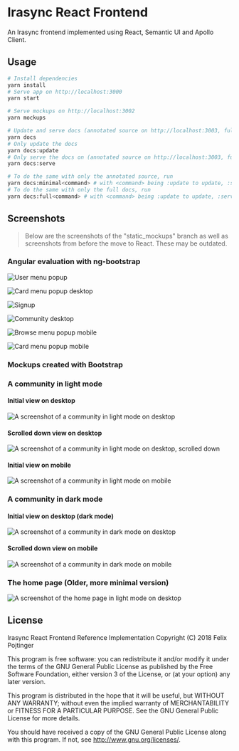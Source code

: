 # Irasync React Frontend

An Irasync frontend implemented using React, Semantic UI and Apollo Client.

## Usage

```bash
# Install dependencies
yarn install
# Serve app on http://localhost:3000
yarn start

# Serve mockups on http://localhost:3002
yarn mockups

# Update and serve docs (annotated source on http://localhost:3003, full docs on http://localhost:3004)
yarn docs
# Only update the docs
yarn docs:update
# Only serve the docs on (annotated source on http://localhost:3003, full docs on http://localhost:3004)
yarn docs:serve

# To do the same with only the annotated source, run
yarn docs:minimal<command> # with <command> being :update to update, :serve to serve and nothing to do both
# To do the same with only the full docs, run
yarn docs:full<command> # with <command> being :update to update, :serve to serve and nothing to do both
```

## Screenshots

> Below are the screenshots of the "static_mockups" branch as well as screenshots from before the move to React. These may be outdated.

### Angular evaluation with ng-bootstrap

![User menu popup](screenshots/angular/community_popup_user.png)

![Card menu popup desktop](screenshots/angular/community_popup_card.png)

![Signup](screenshots/angular/signup.png)

![Community desktop](screenshots/angular/community.png)

![Browse menu popup mobile](screenshots/angular/community_mobile_popup_browse.png)

![Card menu popup mobile](screenshots/angular/community_mobile_popup_card.png)

### Mockups created with Bootstrap

### A community in light mode

#### Initial view on desktop

![A screenshot of a community in light mode on desktop](screenshots/mockups/c_cyberpunk_light_lg_top.jpg)

#### Scrolled down view on desktop

![A screenshot of a community in light mode on desktop, scrolled down](screenshots/mockups/c_cyberpunk_light_lg_bottom.png)

#### Initial view on mobile

![A screenshot of a community in light mode on mobile](screenshots/mockups/c_cyberpunk_light_sm.png)

### A community in dark mode

#### Initial view on desktop (dark mode)

![A screenshot of a community in dark mode on desktop](screenshots/mockups/c_cyberpunk_dark_lg_top.jpg)

#### Scrolled down view on mobile

![A screenshot of a community in dark mode on mobile](screenshots/mockups/c_cyberpunk_dark_sm_bottom.png)

### The home page (Older, more minimal version)

![A screenshot of the home page in light mode on desktop](screenshots/mockups/home_light_lg.png)

## License

Irasync React Frontend Reference Implementation
Copyright (C) 2018 Felix Pojtinger

This program is free software: you can redistribute it and/or modify
it under the terms of the GNU General Public License as published by
the Free Software Foundation, either version 3 of the License, or
(at your option) any later version.

This program is distributed in the hope that it will be useful,
but WITHOUT ANY WARRANTY; without even the implied warranty of
MERCHANTABILITY or FITNESS FOR A PARTICULAR PURPOSE. See the
GNU General Public License for more details.

You should have received a copy of the GNU General Public License
along with this program. If not, see <http://www.gnu.org/licenses/>.
